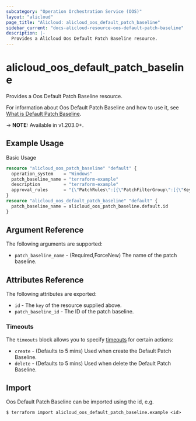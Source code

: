 ```yaml
---
subcategory: "Operation Orchestration Service (OOS)"
layout: "alicloud"
page_title: "Alicloud: alicloud_oos_default_patch_baseline"
sidebar_current: "docs-alicloud-resource-oos-default-patch-baseline"
description: |-
  Provides a Alicloud Oos Default Patch Baseline resource.
---
```


# alicloud_oos_default_patch_baseline

Provides a Oos Default Patch Baseline resource.

For information about Oos Default Patch Baseline and how to use it, see [What is Default Patch Baseline](https://www.alibabacloud.com/help/en/operation-orchestration-service/latest/api-oos-2019-06-01-registerdefaultpatchbaseline).

-> **NOTE:** Available in v1.203.0+.

## Example Usage

Basic Usage

```terraform
resource "alicloud_oos_patch_baseline" "default" {
  operation_system    = "Windows"
  patch_baseline_name = "terraform-example"
  description         = "terraform-example"
  approval_rules      = "{\"PatchRules\":[{\"PatchFilterGroup\":[{\"Key\":\"PatchSet\",\"Values\":[\"OS\"]},{\"Key\":\"ProductFamily\",\"Values\":[\"Windows\"]},{\"Key\":\"Product\",\"Values\":[\"Windows 10\",\"Windows 7\"]},{\"Key\":\"Classification\",\"Values\":[\"Security Updates\",\"Updates\",\"Update Rollups\",\"Critical Updates\"]},{\"Key\":\"Severity\",\"Values\":[\"Critical\",\"Important\",\"Moderate\"]}],\"ApproveAfterDays\":7,\"EnableNonSecurity\":true,\"ComplianceLevel\":\"Medium\"}]}"
}
resource "alicloud_oos_default_patch_baseline" "default" {
  patch_baseline_name = alicloud_oos_patch_baseline.default.id
}
```

## Argument Reference

The following arguments are supported:
* `patch_baseline_name` - (Required,ForceNew) The name of the patch baseline.

## Attributes Reference

The following attributes are exported:
* `id` - The `key` of the resource supplied above.
* `patch_baseline_id` - The ID of the patch baseline.

### Timeouts

The `timeouts` block allows you to specify [timeouts](https://www.terraform.io/docs/configuration-0-11/resources.html#timeouts) for certain actions:
* `create` - (Defaults to 5 mins) Used when create the Default Patch Baseline.
* `delete` - (Defaults to 5 mins) Used when delete the Default Patch Baseline.

## Import

Oos Default Patch Baseline can be imported using the id, e.g.

```shell
$ terraform import alicloud_oos_default_patch_baseline.example <id>
```
